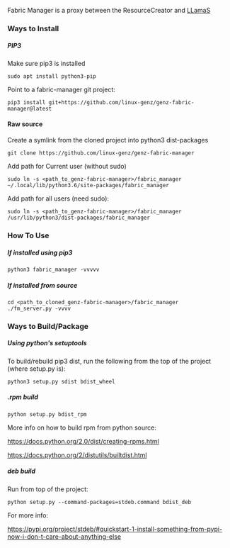 Fabric Manager is a proxy between the ResourceCreator and [LLamaS](https://github.com/linux-genz/llamas)

### Ways to Install

##### PIP3

Make sure pip3 is installed

    sudo apt install python3-pip
 
 Point to a fabric-manager git project:
 
    pip3 install git+https://github.com/linux-genz/genz-fabric-manager@latest

#### Raw source
Create a symlink from the cloned project into python3 dist-packages

    git clone https://github.com/linux-genz/genz-fabric-manager
  
Add path for Current user (without sudo)

    sudo ln -s <path_to_genz-fabric-manager>/fabric_manager ~/.local/lib/python3.6/site-packages/fabric_manager
  
Add path for all users (need sudo):

    sudo ln -s <path_to_genz-fabric-manager>/fabric_manager /usr/lib/python3/dist-packages/fabric_manager
  
### How To Use

##### If installed using pip3

    python3 fabric_manager -vvvvv
    
##### If installed from source

    cd <path_to_cloned_genz-fabric-manager>/fabric_manager    
    ./fm_server.py -vvvv

### Ways to Build/Package

##### Using python's setuptools

To build/rebuild pip3 dist, run the following from the top of the project (where setup.py is):

    python3 setup.py sdist bdist_wheel

##### .rpm build

    python setup.py bdist_rpm

More info on how to build rpm from python source:

https://docs.python.org/2.0/dist/creating-rpms.html

https://docs.python.org/2/distutils/builtdist.html

##### deb build
Run from top of the project:

    python setup.py --command-packages=stdeb.command bdist_deb
    
For more info:

https://pypi.org/project/stdeb/#quickstart-1-install-something-from-pypi-now-i-don-t-care-about-anything-else
